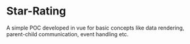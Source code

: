 # Star-Rating
A simple POC developed in vue for basic concepts like data rendering, parent-child communication, event handling etc.
